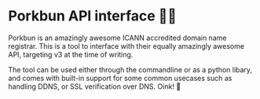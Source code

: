 # Porkbun API interface 🐷🐖

Porkbun is an amazingly awesome ICANN
accredited domain name registrar.
This is a tool to interface with their
equally amazingly awesome API, 
targeting v3 at the time of writing.

The tool can be used either through the
commandline or as a python libary, and
comes with built-in support for some
common usecases such as handling DDNS,
or SSL verification over DNS. Oink! 🐖
